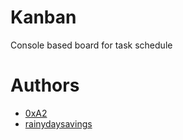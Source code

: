 # Kanban
Console based board for task schedule

# Authors
- [0xA2](https://github.com/0xA2)
- [rainydaysavings](https://github.com/rainydaysavings)
